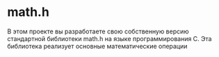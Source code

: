 # math.h
В этом проекте вы разработаете свою собственную версию стандартной библиотеки math.h на языке программирования C. Эта библиотека реализует основные математические операции
